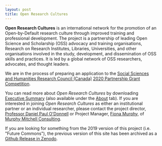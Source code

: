 ```yaml
---
layout: post
title: Open Research Cultures
---
```


**Open Research Cultures** is an international network for the promotion of an Open-by-Default research culture through improved training and professional development. The project is a partnership of leading Open Science and Scholarship (OSS) advocacy and training organisations, Research on Research Institutes, Libraries, Universities, and other organisations involved in the study, development, and dissemination of OSS skills and practices. It is led by a global network of OSS researchers, advocates, and thought leaders.

We are in the process of preparing an application to the [Social Sciences and Humanities Research Council (Canada)](http://www.sshrc-crsh.gc.ca/) [2020 Partnership Grant Competition](http://www.sshrc-crsh.gc.ca/about-au_sujet/partnerships-partenariats/partnership_grants-bourses_partenariats-eng.aspx).

You can read more about *Open Research Cultures* by downloading [Executive Summary](https://doi.org/10.5281/zenodo.3628881) (also available under the [About](/../about) tab). If you are interested in joining *Open Research Cultures* as either an institutional partner or an individual researcher, please contact the project director, [Professor Daniel Paul O'Donnell](mailto:daniel.odonnell@uleth.ca) or Project Manager, [Fiona Murphy](mailto:fionalm27@gmail.com), of [Murphy Mitchell Consulting](https://www.murphymitchellconsulting.com/).

If you are looking for something from the 2019 version of this project (i.e. "Future Commons"), the previous version of this site has been archived as a [Github Release in Zenodo](https://zenodo.org/record/3629641). 
